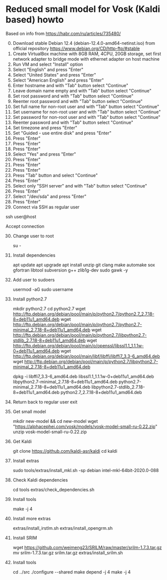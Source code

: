 # Reduced small model for Vosk (Kaldi based) howto

Based on info from https://habr.com/ru/articles/735480/

0. Download stable Debian 12.4 (debian-12.4.0-amd64-netinst.iso) from official repository
     https://www.debian.org/CD/http-ftp/#stable
1. Create VirtualBox machine with 8GB RAM, 4CPU, 20GB storage, set first network adapter to bridge mode with ethernet adapter on host machine
2. Run VM and select "Install" option
3. Select "English" and press "Enter"
4. Select "United States" and press "Enter"
5. Select "American English" and press "Enter"
6. Enter hostname and with "Tab" button select "Continue"
7. Leave domain name empty and with "Tab" button select "Continue"
8. Set root password and with "Tab" button select "Continue"
9. Reenter root password and with "Tab" button select "Continue"
10. Set full name for non-root user and with "Tab" button select "Continue"
11. Set username for non-root user and with "Tab" button select "Continue"
12. Set password for non-root user and with "Tab" button select "Continue"
13. Reenter password and with "Tab" button select "Continue"
14. Set timezone and press "Enter"
15. Set "Guided - use entire disk" and press "Enter"
16. Press "Enter"
17. Press "Enter"
18. Press "Enter"
19. Select "Yes" and press "Enter"
20. Press "Enter"
21. Press "Enter"
22. Press "Enter"
23. Press "Tab" button and select "Continue"
24. Press "Enter"
25. Select only "SSH server" and with "Tab" button select "Continue"
26. Press "Enter"
27. Select "/dev/sda" and press "Enter"
28. Press "Enter"
29. Connect via SSH as regular user

ssh user@host

Accept connection

30. Change user to root

    su -

31. Install dependencies

    apt update
    apt upgrade
    apt install unzip git clang make automake sox gfortran libtool subversion g++ zlib1g-dev sudo gawk -y

32. Add user to sudoers 

    usermod -aG sudo username

33. Install python2.7

    mkdir python2.7
    cd python2.7
    wget http://ftp.debian.org/debian/pool/main/p/python2.7/python2.7_2.7.18-8+deb11u1_amd64.deb
    wget http://ftp.debian.org/debian/pool/main/p/python2.7/python2.7-minimal_2.7.18-8+deb11u1_amd64.deb
    wget http://ftp.debian.org/debian/pool/main/p/python2.7/libpython2.7-stdlib_2.7.18-8+deb11u1_amd64.deb
    wget http://ftp.debian.org/debian/pool/main/o/openssl/libssl1.1_1.1.1w-0+deb11u1_amd64.deb
    wget http://ftp.debian.org/debian/pool/main/libf/libffi/libffi7_3.3-6_amd64.deb
    wget http://ftp.debian.org/debian/pool/main/p/python2.7/libpython2.7-minimal_2.7.18-8+deb11u1_amd64.deb

    dpkg -i libffi7_3.3-6_amd64.deb libssl1.1_1.1.1w-0+deb11u1_amd64.deb libpython2.7-minimal_2.7.18-8+deb11u1_amd64.deb python2.7-minimal_2.7.18-8+deb11u1_amd64.deb libpython2.7-stdlib_2.7.18-8+deb11u1_amd64.deb python2.7_2.7.18-8+deb11u1_amd64.deb  
    
34. Return back to regular user
    exit

35. Get small model

    mkdir new-model && cd new-model
    wget "https://alphacephei.com/vosk/models/vosk-model-small-ru-0.22.zip"
    unzip vosk-model-small-ru-0.22.zip

36. Get Kaldi

    git clone https://github.com/kaldi-asr/kaldi
    cd kaldi
    
37. Install extras

    sudo tools/extras/install_mkl.sh -sp debian intel-mkl-64bit-2020.0-088

38. Check Kaldi dependencies
    
    cd tools
    extras/check_dependencies.sh
    
40. Install tools
        
    make -j 4

41. Install more extras

    extras/install_irstlm.sh
    extras/install_opengrm.sh
    
42. Install SRIM

    wget https://github.com/weimeng23/SRILM/raw/master/srilm-1.7.3.tar.gz
    mv srilm-1.7.3.tar.gz srilm.tar.gz
    extras/install_srilm.sh
    
43. Install tools

    cd ../src
    ./configure --shared
    make depend -j 4
    make -j 4
